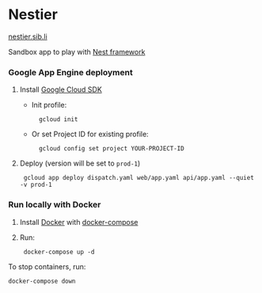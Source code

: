 # Nestier

[nestier.sib.li](https://nestier.sib.li)

Sandbox app to play with [Nest framework](https://github.com/nestjs/nest)


### Google App Engine deployment

1. Install [Google Cloud SDK](https://cloud.google.com/sdk/docs/) 

    - Init profile:

            gcloud init
        
    - Or set Project ID for existing profile:

            gcloud config set project YOUR-PROJECT-ID

2. Deploy (version will be set to `prod-1`)

        gcloud app deploy dispatch.yaml web/app.yaml api/app.yaml --quiet -v prod-1

### Run locally with Docker

1. Install [Docker](https://docs.docker.com/install/) with [docker-compose](https://docs.docker.com/compose/install/)

2. Run:

        docker-compose up -d


To stop containers, run:

    docker-compose down
